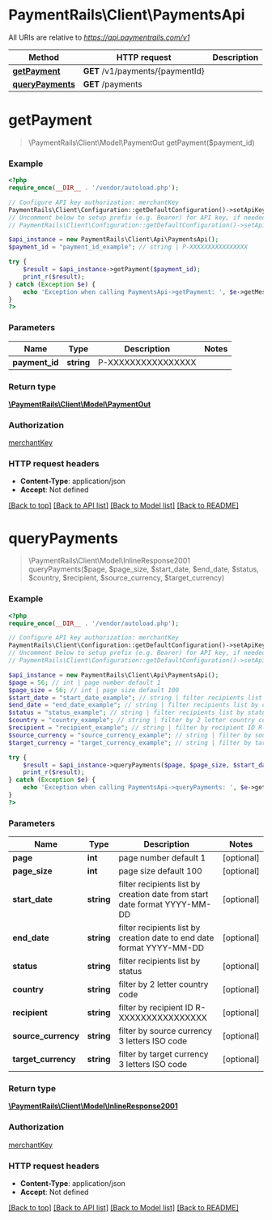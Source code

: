 # PaymentRails\Client\PaymentsApi

All URIs are relative to *https://api.paymentrails.com/v1*

Method | HTTP request | Description
------------- | ------------- | -------------
[**getPayment**](PaymentsApi.md#getPayment) | **GET** /v1/payments/{paymentId} | 
[**queryPayments**](PaymentsApi.md#queryPayments) | **GET** /payments | 


# **getPayment**
> \PaymentRails\Client\Model\PaymentOut getPayment($payment_id)



### Example
```php
<?php
require_once(__DIR__ . '/vendor/autoload.php');

// Configure API key authorization: merchantKey
PaymentRails\Client\Configuration::getDefaultConfiguration()->setApiKey('x-api-key', 'YOUR_API_KEY');
// Uncomment below to setup prefix (e.g. Bearer) for API key, if needed
// PaymentRails\Client\Configuration::getDefaultConfiguration()->setApiKeyPrefix('x-api-key', 'Bearer');

$api_instance = new PaymentRails\Client\Api\PaymentsApi();
$payment_id = "payment_id_example"; // string | P-XXXXXXXXXXXXXXXX

try {
    $result = $api_instance->getPayment($payment_id);
    print_r($result);
} catch (Exception $e) {
    echo 'Exception when calling PaymentsApi->getPayment: ', $e->getMessage(), PHP_EOL;
}
?>
```

### Parameters

Name | Type | Description  | Notes
------------- | ------------- | ------------- | -------------
 **payment_id** | **string**| P-XXXXXXXXXXXXXXXX |

### Return type

[**\PaymentRails\Client\Model\PaymentOut**](../Model/PaymentOut.md)

### Authorization

[merchantKey](../../README.md#merchantKey)

### HTTP request headers

 - **Content-Type**: application/json
 - **Accept**: Not defined

[[Back to top]](#) [[Back to API list]](../../README.md#documentation-for-api-endpoints) [[Back to Model list]](../../README.md#documentation-for-models) [[Back to README]](../../README.md)

# **queryPayments**
> \PaymentRails\Client\Model\InlineResponse2001 queryPayments($page, $page_size, $start_date, $end_date, $status, $country, $recipient, $source_currency, $target_currency)



### Example
```php
<?php
require_once(__DIR__ . '/vendor/autoload.php');

// Configure API key authorization: merchantKey
PaymentRails\Client\Configuration::getDefaultConfiguration()->setApiKey('x-api-key', 'YOUR_API_KEY');
// Uncomment below to setup prefix (e.g. Bearer) for API key, if needed
// PaymentRails\Client\Configuration::getDefaultConfiguration()->setApiKeyPrefix('x-api-key', 'Bearer');

$api_instance = new PaymentRails\Client\Api\PaymentsApi();
$page = 56; // int | page number default 1
$page_size = 56; // int | page size default 100
$start_date = "start_date_example"; // string | filter recipients list by creation date from start date format YYYY-MM-DD
$end_date = "end_date_example"; // string | filter recipients list by creation date to end date format YYYY-MM-DD
$status = "status_example"; // string | filter recipients list by status
$country = "country_example"; // string | filter by 2 letter country code
$recipient = "recipient_example"; // string | filter by recipient ID R-XXXXXXXXXXXXXXXX
$source_currency = "source_currency_example"; // string | filter by source currency 3 letters ISO code
$target_currency = "target_currency_example"; // string | filter by target currency 3 letters ISO code

try {
    $result = $api_instance->queryPayments($page, $page_size, $start_date, $end_date, $status, $country, $recipient, $source_currency, $target_currency);
    print_r($result);
} catch (Exception $e) {
    echo 'Exception when calling PaymentsApi->queryPayments: ', $e->getMessage(), PHP_EOL;
}
?>
```

### Parameters

Name | Type | Description  | Notes
------------- | ------------- | ------------- | -------------
 **page** | **int**| page number default 1 | [optional]
 **page_size** | **int**| page size default 100 | [optional]
 **start_date** | **string**| filter recipients list by creation date from start date format YYYY-MM-DD | [optional]
 **end_date** | **string**| filter recipients list by creation date to end date format YYYY-MM-DD | [optional]
 **status** | **string**| filter recipients list by status | [optional]
 **country** | **string**| filter by 2 letter country code | [optional]
 **recipient** | **string**| filter by recipient ID R-XXXXXXXXXXXXXXXX | [optional]
 **source_currency** | **string**| filter by source currency 3 letters ISO code | [optional]
 **target_currency** | **string**| filter by target currency 3 letters ISO code | [optional]

### Return type

[**\PaymentRails\Client\Model\InlineResponse2001**](../Model/InlineResponse2001.md)

### Authorization

[merchantKey](../../README.md#merchantKey)

### HTTP request headers

 - **Content-Type**: application/json
 - **Accept**: Not defined

[[Back to top]](#) [[Back to API list]](../../README.md#documentation-for-api-endpoints) [[Back to Model list]](../../README.md#documentation-for-models) [[Back to README]](../../README.md)

